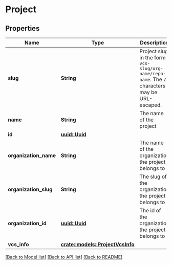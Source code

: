 # Project

## Properties

Name | Type | Description | Notes
------------ | ------------- | ------------- | -------------
**slug** | **String** | Project slug in the form `vcs-slug/org-name/repo-name`. The `/` characters may be URL-escaped. | 
**name** | **String** | The name of the project | 
**id** | [**uuid::Uuid**](uuid::Uuid.md) |  | 
**organization_name** | **String** | The name of the organization the project belongs to | 
**organization_slug** | **String** | The slug of the organization the project belongs to | 
**organization_id** | [**uuid::Uuid**](uuid::Uuid.md) | The id of the organization the project belongs to | 
**vcs_info** | [**crate::models::ProjectVcsInfo**](Project_vcs_info.md) |  | 

[[Back to Model list]](../README.md#documentation-for-models) [[Back to API list]](../README.md#documentation-for-api-endpoints) [[Back to README]](../README.md)


